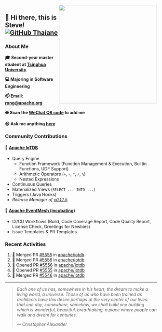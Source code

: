<img align='right' src="https://camo.githubusercontent.com/fb070d9f71a64edbafed08519130d75e7e0a0a69665d50d94ad095157f702e59/68747470733a2f2f6d656469612e67697068792e636f6d2f6d656469612f6d47634e6a736657416a593541455a4e77362f67697068792e676966" width="325">

## 👋 Hi there, this is Steve! [![GitHub Thaiane](https://img.shields.io/github/followers/SteveYurongSu?label=follow&style=social)](https://github.com/SteveYurongSu)


<!-- [![Years Badge](https://badges.pufler.dev/years/SteveYurongSu)](https://badges.pufler.dev) -->
<!-- [![Repos Badge](https://badges.pufler.dev/repos/SteveYurongSu)](https://badges.pufler.dev) -->
<!-- [![Profile Visitors Badge](https://visitor-badge.glitch.me/badge?page_id=SteveYurongSu.SteveYurongSu)](https://github.com/SteveYurongSu) -->

### About Me

**🎓 Second-year master student at [Tsinghua University](https://www.tsinghua.edu.cn/)**

**💻 Majoring in Software Engineering**

**📫 Email: rong@apache.org**

**☎️ Scan the [WeChat QR code](https://github.com/SteveYurongSu/SteveYurongSu/issues/1) to add me**

**😆 Ask me anything <a href="https://github.com/SteveYurongSu/SteveYurongSu/issues">here</a>**

### Community Contributions

#### 🚀 [Apache IoTDB](https://github.com/apache/iotdb/pulls?q=is%3Apr+author%3ASteveYurongSu)

- Query Engine
  - Function Framework (Function Management & Execution, Builtin Functions, UDF Support)
  - Arithmetic Operators (`+`, `-`, `*`, `/`, `%`)
  - Nested Expressions
- Continuous Queries
- Materialized Views (`SELECT ... INTO ...`)
- Triggers (Java Hooks)
- *Release Manager of [v0.12.5](https://github.com/apache/iotdb/releases/tag/v0.12.5)*

#### 🚀 [Apache EventMesh (incubating)](https://github.com/apache/incubator-eventmesh/pulls?q=is%3Apr+author%3ASteveYurongSu)

- CI/CD Workflows (Build, Code Coverage Report, Code Quality Report, License Check, Greetings for Newbies)
- Issue Templates & PR Templates 

### Recent Activities
<!--START_SECTION:activity-->

1. 🎉 Merged PR [#5555](https://github.com/apache/iotdb/pull/5555) in [apache/iotdb](https://github.com/apache/iotdb)
2. 🎉 Merged PR [#5556](https://github.com/apache/iotdb/pull/5556) in [apache/iotdb](https://github.com/apache/iotdb)
3. 💪 Opened PR [#5556](https://github.com/apache/iotdb/pull/5556) in [apache/iotdb](https://github.com/apache/iotdb)
4. 💪 Opened PR [#5555](https://github.com/apache/iotdb/pull/5555) in [apache/iotdb](https://github.com/apache/iotdb)
5. 🎉 Merged PR [#5546](https://github.com/apache/iotdb/pull/5546) in [apache/iotdb](https://github.com/apache/iotdb)
<!--END_SECTION:activity-->

---

> *Each one of us has, somewhere in his heart, the dream to make a living world, a universe. Those of us who have been trained as architects have this desire perhaps at the very center of our lives: that one day, somewhere, somehow, we shall build one building which is wonderful, beautiful, breathtaking, a place where people can walk and dream for centuries.*
>
> *-- Christopher Alexander*
